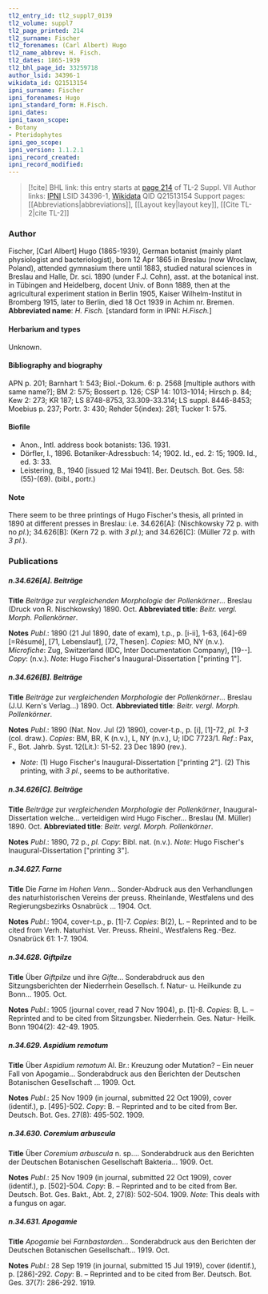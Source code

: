 ```yaml
---
tl2_entry_id: tl2_suppl7_0139
tl2_volume: suppl7
tl2_page_printed: 214
tl2_surname: Fischer
tl2_forenames: (Carl Albert) Hugo
tl2_name_abbrev: H. Fisch.
tl2_dates: 1865-1939
tl2_bhl_page_id: 33259718
author_lsid: 34396-1
wikidata_id: Q21513154
ipni_surname: Fischer
ipni_forenames: Hugo
ipni_standard_form: H.Fisch.
ipni_dates: 
ipni_taxon_scope: 
- Botany
- Pteridophytes
ipni_geo_scope: 
ipni_version: 1.1.2.1
ipni_record_created: 
ipni_record_modified:
---
```


> [!cite] BHL link: this entry starts at [page 214](https://www.biodiversitylibrary.org/page/33259718) of TL-2 Suppl. VII
> Author links: [IPNI](https://www.ipni.org/a/34396-1) LSID 34396-1, [Wikidata](https://www.wikidata.org/wiki/Q21513154) QID Q21513154
> Support pages: [[Abbreviations|abbreviations]], [[Layout key|layout key]], [[Cite TL-2|cite TL-2]]

### Author

Fischer, \[Carl Albert\] Hugo (1865-1939), German botanist (mainly plant physiologist and bacteriologist), born 12 Apr 1865 in Breslau (now Wroclaw, Poland), attended gymnasium there until 1883, studied natural sciences in Breslau and Halle, Dr. sci. 1890 (under F.J. Cohn), asst. at the botanical inst. in Tübingen and Heidelberg, docent Univ. of Bonn 1889, then at the agricultural experiment station in Berlin 1905, Kaiser Wilhelm-Institut in Bromberg 1915, later to Berlin, died 18 Oct 1939 in Achim nr. Bremen. 
**Abbreviated name**: *H. Fisch.* \[standard form in IPNI: *H.Fisch.*\]

#### Herbarium and types

Unknown.

#### Bibliography and biography

APN p. 201; Barnhart 1: 543; Biol.-Dokum. 6: p. 2568 \[multiple authors with same name?\]; BM 2: 575; Bossert p. 126; CSP 14: 1013-1014; Hirsch p. 84; Kew 2: 273; KR 187; LS 8748-8753, 33.309-33.314; LS suppl. 8446-8453; Moebius p. 237; Portr. 3: 430; Rehder 5(index): 281; Tucker 1: 575.

#### Biofile

- Anon., Intl. address book botanists: 136. 1931.
- Dörfler, I., 1896. Botaniker-Adressbuch: 14; 1902. Id., ed. 2: 15; 1909. Id., ed. 3: 33.
- Leistering, B., 1940 \[issued 12 Mai 1941\]. Ber. Deutsch. Bot. Ges. 58: (55)-(69). (bibl., portr.)

#### Note

There seem to be three printings of Hugo Fischer's thesis, all printed in 1890 at different presses in Breslau: i.e. 34.626\[A\]: (Nischkowsky 72 p. with no *pl.*); 34.626\[B\]: (Kern 72 p. with *3 pl.*); and 34.626\[C\]: (Müller 72 p. with *3 pl.*).

### Publications

##### n.34.626\[A\]. Beiträge

**Title**
*Beiträge* zur *vergleichenden Morphologie* der *Pollenkörner*... Breslau (Druck von R. Nischkowsky) 1890. Oct.
**Abbreviated title**: *Beitr. vergl. Morph. Pollenkörner*.

**Notes**
*Publ*.: 1890 (21 Jul 1890, date of exam), t.p., p. \[i-ii\], 1-63, \[64\]-69 \[=Résumé\], \[71, Lebenslauf\], \[72, Thesen\]. *Copies*: MO, NY (n.v.). *Microfiche*: Zug, Switzerland (IDC, Inter Documentation Company), \[19--\]. *Copy*: (n.v.).
*Note*: Hugo Fischer's Inaugural-Dissertation \["printing 1"\].

##### n.34.626\[B\]. Beiträge

**Title**
*Beiträge* zur *vergleichenden Morphologie* der *Pollenkörner*... Breslau (J.U. Kern's Verlag...) 1890. Oct.
**Abbreviated title**: *Beitr. vergl. Morph. Pollenkörner*.

**Notes**
*Publ*.: 1890 (Nat. Nov. Jul (2) 1890), cover-t.p., p. \[i\], \[1\]-72, *pl. 1-3* (col. draw.). *Copies*: BM, BR, K (n.v.), L, NY (n.v.), U; IDC 7723/1.
*Ref*.: Pax, F., Bot. Jahrb. Syst. 12(Lit.): 51-52. 23 Dec 1890 (rev.).
- *Note*: (1) Hugo Fischer's Inaugural-Dissertation \["printing 2"\]. (2) This printing, with *3 pl*., seems to be authoritative.

##### n.34.626\[C\]. Beiträge

**Title**
*Beiträge* zur *vergleichenden Morphologie* der *Pollenkörner*, Inaugural-Dissertation welche... verteidigen wird Hugo Fischer... Breslau (M. Müller) 1890. Oct.
**Abbreviated title**: *Beitr. vergl. Morph. Pollenkörner*.

**Notes**
*Publ*.: 1890, 72 p., *pl. Copy*: Bibl. nat. (n.v.).
*Note*: Hugo Fischer's Inaugural-Dissertation \["printing 3"\].

##### n.34.627. Farne

**Title**
Die *Farne* im *Hohen Venn*... Sonder-Abdruck aus den Verhandlungen des naturhistorischen Vereins der preuss. Rheinlande, Westfalens und des Regierungsbezirks Osnabrück ... 1904. Oct.

**Notes**
*Publ*.: 1904, cover-t.p., p. \[1\]-7. *Copies*: B(2), L. – Reprinted and to be cited from Verh. Naturhist. Ver. Preuss. Rheinl., Westfalens Reg.-Bez. Osnabrück 61: 1-7. 1904.

##### n.34.628. Giftpilze

**Title**
Über *Giftpilze* und ihre *Gifte*... Sonderabdruck aus den Sitzungsberichten der Niederrhein Gesellsch. f. Natur- u. Heilkunde zu Bonn... 1905. Oct.

**Notes**
*Publ*.: 1905 (journal cover, read 7 Nov 1904), p. \[1\]-8. *Copies*: B, L. – Reprinted and to be cited from Sitzungsber. Niederrhein. Ges. Natur- Heilk. Bonn 1904(2): 42-49. 1905.

##### n.34.629. Aspidium remotum

**Title**
Über *Aspidium remotum* Al. Br.: Kreuzung oder Mutation? – Ein neuer Fall von Apogamie... Sonderabdruck aus den Berichten der Deutschen Botanischen Gesellschaft ... 1909. Oct.

**Notes**
*Publ*.: 25 Nov 1909 (in journal, submitted 22 Oct 1909), cover (identif.), p. \[495\]-502. *Copy*: B. – Reprinted and to be cited from Ber. Deutsch. Bot. Ges. 27(8): 495-502. 1909.

##### n.34.630. Coremium arbuscula

**Title**
Über *Coremium arbuscula* n. sp.... Sonderabdruck aus den Berichten der Deutschen Botanischen Gesellschaft Bakteria... 1909. Oct.

**Notes**
*Publ*.: 25 Nov 1909 (in journal, submitted 22 Oct 1909), cover (identif.), p. \[502\]-504.
*Copy*: B. – Reprinted and to be cited from Ber. Deutsch. Bot. Ges. Bakt., Abt. 2, 27(8): 502-504. 1909.
*Note*: This deals with a fungus on agar.

##### n.34.631. Apogamie

**Title**
*Apogamie* bei *Farnbastarden*... Sonderabdruck aus den Berichten der Deutschen Botanischen Gesellschaft... 1919. Oct.

**Notes**
*Publ*.: 28 Sep 1919 (in journal, submitted 15 Jul 1919), cover (identif.), p. \[286\]-292. *Copy*: B. – Reprinted and to be cited from Ber. Deutsch. Bot. Ges. 37(7): 286-292. 1919.

